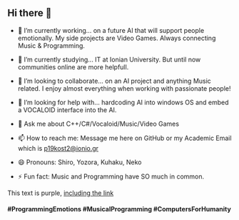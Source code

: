 ## Hi there 👋

<!--
![GitHub Logo](https://github.githubassets.com/images/modules/logos_page/GitHub-Mark.png)
-->

<!--
**KuhakuNeko/KuhakuNeko** is a ✨ _special_ ✨ repository because its `README.md` (this file) appears on your GitHub profile.
-->

- 🔭 I’m currently working... on a future AI that will support people emotionally. My side projects are Video Games. Always connecting Music & Programming.
- 🌱 I’m currently studying... IT at Ionian University. But until now communities online are more helpfull.
- 👯 I’m looking to collaborate... on an AI project and anything Music related. I enjoy almost everything when working with passionate people!
- 🤔 I’m looking for help with... hardcoding AI into windows OS and embed a VOCALOID interface into the AI.
- 💬 Ask me about C++/C#/Vocaloid/Music/Video Games

- 📫 How to reach me: Message me here on GitHub or my Academic Email which is p19kost2@ionio.gr
- 😄 Pronouns: Shiro, Yozora, Kuhaku, Neko

- ⚡ Fun fact: Music and Programming have SO much in common.


<!--
[![HitCount](http://hits.dwyl.com/KuhakuNeko/KuhakuNeko.svg)](http://hits.dwyl.com/KuhakuNeko/KuhakuNeko)
-->
<div class="text-purple">
  This text is purple, <a href="#" class="text-inherit">including the link</a>
</div>

#### #ProgrammingEmotions #MusicalProgramming #ComputersForHumanity
